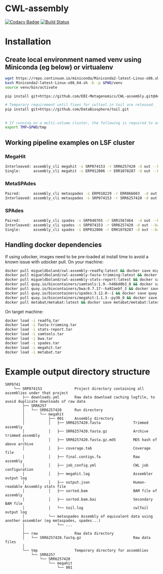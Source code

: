 # CWL-assembly
[![Codacy Badge](https://api.codacy.com/project/badge/Grade/684724bbc0134960ab41748f4a4b732f)](https://www.codacy.com/app/mb1069/CWL-assembly?utm_source=github.com&amp;utm_medium=referral&amp;utm_content=EBI-Metagenomics/CWL-assembly&amp;utm_campaign=Badge_Grade)
[![Build Status](https://travis-ci.org/EBI-Metagenomics/CWL-assembly.svg?branch=develop)](https://travis-ci.org/EBI-Metagenomics/CWL-assembly)


# Installation
## Create local environment named venv using Miniconda (eg below) or virtualenv
```bash
wget https://repo.continuum.io/miniconda/Miniconda2-latest-Linux-x86.sh
bash Miniconda2-latest-Linux-x86_64.sh -b -p $PWD/venv
source venv/bin/activate

pip install git+https://github.com/EBI-Metagenomics/CWL-assembly.git@develop

# Temporary requirement until fixes for cwltool in toil are released.
pip install git+https://github.com/DataBiosphere/toil.git
```

##
```bash
# If running on a multi-volume cluster, the following is required to avoid cross-volume symlinks / mounts
export TMP=$PWD/tmp 
```

## Working pipeline examples on LSF cluster
### MegaHit
```bash
Interleaved: assembly_cli megahit -s SRP074153 -r SRR6257420 -d out --batch_system lsf --docker-cmd udocker -m 16 -c 16
Single:      assembly_cli megahit -s ERP012806 -r ERR1078287 -d out --batch_system lsf --docker-cmd udocker -m 16 -c 16
```
### MetaSPAdes
```bash
Paired:      assembly_cli metaspades -s ERP010229 -r ERR866603  -d out --batch_system lsf --docker-cmd udocker -m 16 -c 16
Interleaved: assembly_cli metaspades -s SRP074153 -r SRR6257420 -d out --batch_system lsf --docker-cmd udocker -m 16 -c 16
```

### SPAdes
```bash
Paired:      assembly_cli spades -s SRP040765 -r SRR1567464  -d out --batch_system lsf --docker-cmd udocker -m 16 -c 16
Interleaved: assembly_cli spades -s SRP074153 -r SRR6257420 -d out --batch_system lsf --docker-cmd udocker -m 16 -c 16
Single:      assembly_cli spades -s ERP012806 -r ERR1078287 -d out --batch_system lsf --docker-cmd udocker -m 16 -c 16
```

## Handling docker dependencies
If using udocker, images need to be pre-loaded at install time to avoid a known issue with udocker pull.
On your machine:
```bash
docker pull migueldboland/cwl-assembly-readfq:latest && docker save migueldboland/cwl-assembly-readfq:latest -o readfq.tar
docker pull migueldboland/cwl-assembly-fasta-trimming:latest && docker save migueldboland/cwl-assembly-fasta-trimming:latest -o fasta-trimming.tar
docker pull migueldboland/cwl-assembly-stats-report:latest && docker save migueldboland/cwl-assembly-stats-report:latest -o stats-report.tar
docker pull quay.io/biocontainers/samtools:1.9--h46bd0b3_0 && docker save quay.io/biocontainers/samtools:1.9--h46bd0b3_0 -o samtools.tar
docker pull quay.io/biocontainers/bwa:0.7.17--ha92aebf_3 && docker save quay.io/biocontainers/bwa:0.7.17--ha92aebf_3 -o bwa.tar
docker pull quay.io/biocontainers/spades:3.12.0--1 && docker save quay.io/biocontainers/spades:3.12.0--1 -o spades.tar
docker pull quay.io/biocontainers/megahit:1.1.3--py36_0 && docker save quay.io/biocontainers/megahit:1.1.3--py36_0 -o megahit.tar
docker pull metabat/metabat:latest && docker save metabat/metabat:latest -o metabat.tar
```
On target machine:
```bash
docker load -i readfq.tar
docker load -i fasta-trimming.tar
docker load -i stats-report.tar
docker load -i samtools.tar
docker load -i bwa.tar
docker load -i spades.tar
docker load -i megahit.tar
docker load -i metabat.tar
```



# Example output directory structure
```
SRP0741
    └── SRP074153               Project directory containing all assemblies under that project
        ├── downloads.yml       Raw data download caching logfile, to avoid duplicate downloads of raw data
        ├── SRR6257
        │   └── SRR6257420      Run directory
        │       └── megahit
        │           ├── 001     Assembly directory
        │           │   ├── SRR6257420.fasta               Trimmed assembly
        │           │   ├── SRR6257420.fasta.gz            Archive trimmed assembly
        │           │   ├── SRR6257420.fasta.gz.md5        MD5 hash of above archive
        │           │   ├── coverage.tab                   Coverage file
        │           │   ├── final.contigs.fa               Raw assembly
        │           │   ├── job_config.yml                 CWL job configuration
        │           │   ├── megahit.log                    Assembler output log
        │           │   ├── output.json                    Human-readable Assembly stats file
        │           │   ├── sorted.bam                     BAM file of assembly
        │           │   ├── sorted.bam.bai                 Secondary BAM file
        │           │   └── toil.log                       cwlToil output log
        │           └── metaspades Assembly of equivalent data using another assembler (eg metaspades, spades...)
        │               └── ... 
        │ 
        ├── raw                 Raw data directory
        │   └── SRR6257420.fastq.gz                        Raw data files
        │
        └── tmp                 Temporary directory for assemblies
            └── SRR6257
                └── SRR6257420
                    └── megahit
                        └── 001
```
